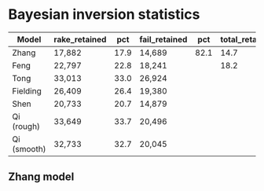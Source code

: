 # Bayesian inversion statistics

Model      | rake_retained | pct  | fail_retained | pct | total_retained_pct
-----------|---------------|------|---------------|-----|------------------
Zhang      | 17,882        | 17.9 | 14,689        | 82.1| 14.7
Feng       | 22,797        | 22.8 | 18,241        |     | 18.2          
Tong       | 33,013        | 33.0 | 26,924        |     |               
Fielding   | 26,409        | 26.4 | 19,380        |     |               
Shen       | 20,733        | 20.7 | 14,879        |     |               
Qi (rough) | 33,649        | 33.7 | 20,496        |     |               
Qi (smooth)| 32,733        | 32.7 | 20,045        |     |               


## Zhang model







